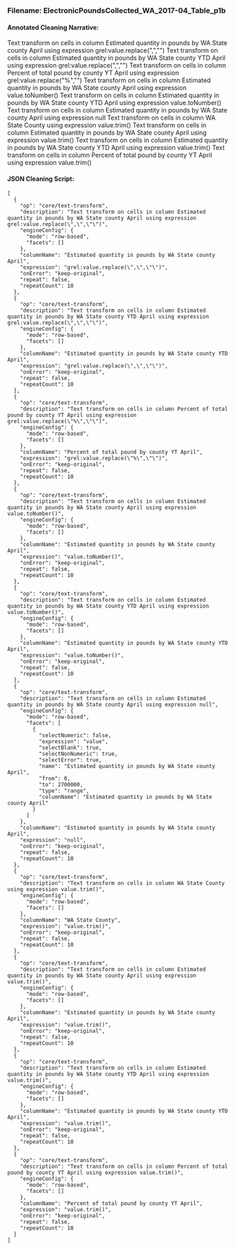 ### Filename:  ElectronicPoundsCollected_WA_2017-04_Table_p1b

#### Annotated Cleaning Narrative:

Text transform on cells in column Estimated quantity in pounds by WA State county April using expression grel:value.replace(",","")
	Text transform on cells in column Estimated quantity in pounds by WA State county YTD April using expression grel:value.replace(",","")
	Text transform on cells in column Percent of total pound by county YT April using expression grel:value.replace("%","")
	Text transform on cells in column Estimated quantity in pounds by WA State county April using expression value.toNumber()
	Text transform on cells in column Estimated quantity in pounds by WA State county YTD April using expression value.toNumber()
	Text transform on cells in column Estimated quantity in pounds by WA State county April using expression null
	Text transform on cells in column WA State County using expression value.trim()
	Text transform on cells in column Estimated quantity in pounds by WA State county April using expression value.trim()
	Text transform on cells in column Estimated quantity in pounds by WA State county YTD April using expression value.trim()
	Text transform on cells in column Percent of total pound by county YT April using expression value.trim()



#### JSON Cleaning Script:

```
[
  {
    "op": "core/text-transform",
    "description": "Text transform on cells in column Estimated quantity in pounds by WA State county April using expression grel:value.replace(\",\",\"\")",
    "engineConfig": {
      "mode": "row-based",
      "facets": []
    },
    "columnName": "Estimated quantity in pounds by WA State county April",
    "expression": "grel:value.replace(\",\",\"\")",
    "onError": "keep-original",
    "repeat": false,
    "repeatCount": 10
  },
  {
    "op": "core/text-transform",
    "description": "Text transform on cells in column Estimated quantity in pounds by WA State county YTD April using expression grel:value.replace(\",\",\"\")",
    "engineConfig": {
      "mode": "row-based",
      "facets": []
    },
    "columnName": "Estimated quantity in pounds by WA State county YTD April",
    "expression": "grel:value.replace(\",\",\"\")",
    "onError": "keep-original",
    "repeat": false,
    "repeatCount": 10
  },
  {
    "op": "core/text-transform",
    "description": "Text transform on cells in column Percent of total pound by county YT April using expression grel:value.replace(\"%\",\"\")",
    "engineConfig": {
      "mode": "row-based",
      "facets": []
    },
    "columnName": "Percent of total pound by county YT April",
    "expression": "grel:value.replace(\"%\",\"\")",
    "onError": "keep-original",
    "repeat": false,
    "repeatCount": 10
  },
  {
    "op": "core/text-transform",
    "description": "Text transform on cells in column Estimated quantity in pounds by WA State county April using expression value.toNumber()",
    "engineConfig": {
      "mode": "row-based",
      "facets": []
    },
    "columnName": "Estimated quantity in pounds by WA State county April",
    "expression": "value.toNumber()",
    "onError": "keep-original",
    "repeat": false,
    "repeatCount": 10
  },
  {
    "op": "core/text-transform",
    "description": "Text transform on cells in column Estimated quantity in pounds by WA State county YTD April using expression value.toNumber()",
    "engineConfig": {
      "mode": "row-based",
      "facets": []
    },
    "columnName": "Estimated quantity in pounds by WA State county YTD April",
    "expression": "value.toNumber()",
    "onError": "keep-original",
    "repeat": false,
    "repeatCount": 10
  },
  {
    "op": "core/text-transform",
    "description": "Text transform on cells in column Estimated quantity in pounds by WA State county April using expression null",
    "engineConfig": {
      "mode": "row-based",
      "facets": [
        {
          "selectNumeric": false,
          "expression": "value",
          "selectBlank": true,
          "selectNonNumeric": true,
          "selectError": true,
          "name": "Estimated quantity in pounds by WA State county April",
          "from": 0,
          "to": 2700000,
          "type": "range",
          "columnName": "Estimated quantity in pounds by WA State county April"
        }
      ]
    },
    "columnName": "Estimated quantity in pounds by WA State county April",
    "expression": "null",
    "onError": "keep-original",
    "repeat": false,
    "repeatCount": 10
  },
  {
    "op": "core/text-transform",
    "description": "Text transform on cells in column WA State County using expression value.trim()",
    "engineConfig": {
      "mode": "row-based",
      "facets": []
    },
    "columnName": "WA State County",
    "expression": "value.trim()",
    "onError": "keep-original",
    "repeat": false,
    "repeatCount": 10
  },
  {
    "op": "core/text-transform",
    "description": "Text transform on cells in column Estimated quantity in pounds by WA State county April using expression value.trim()",
    "engineConfig": {
      "mode": "row-based",
      "facets": []
    },
    "columnName": "Estimated quantity in pounds by WA State county April",
    "expression": "value.trim()",
    "onError": "keep-original",
    "repeat": false,
    "repeatCount": 10
  },
  {
    "op": "core/text-transform",
    "description": "Text transform on cells in column Estimated quantity in pounds by WA State county YTD April using expression value.trim()",
    "engineConfig": {
      "mode": "row-based",
      "facets": []
    },
    "columnName": "Estimated quantity in pounds by WA State county YTD April",
    "expression": "value.trim()",
    "onError": "keep-original",
    "repeat": false,
    "repeatCount": 10
  },
  {
    "op": "core/text-transform",
    "description": "Text transform on cells in column Percent of total pound by county YT April using expression value.trim()",
    "engineConfig": {
      "mode": "row-based",
      "facets": []
    },
    "columnName": "Percent of total pound by county YT April",
    "expression": "value.trim()",
    "onError": "keep-original",
    "repeat": false,
    "repeatCount": 10
  }
]
```